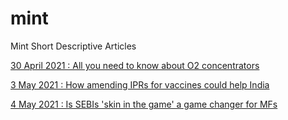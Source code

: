 # mint
Mint Short Descriptive Articles

[30 April 2021 : All you need to know about O2 concentrators](./All_You_Need_to_know_about_O2_Concentrators.md)

[3 May 2021 : How amending IPRs for vaccines could help India](./How&#32;amending&#32;IPRs&#32;for&#32;vaccines&#32;could&#32;help&#32;India.md)

[4 May 2021 : Is SEBIs 'skin in the game' a game changer for MFs](./Is_SEBIs_skin_in_the_game_a_game_changer_for_MFs.md)
